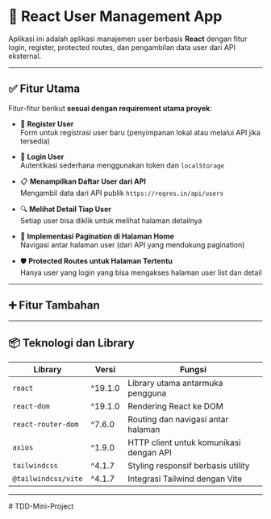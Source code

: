 # 🧩 React User Management App

Aplikasi ini adalah aplikasi manajemen user berbasis **React** dengan fitur login, register, protected routes, dan pengambilan data user dari API eksternal.

---

## ✅ Fitur Utama

Fitur-fitur berikut **sesuai dengan requirement utama proyek**:

- 🔐 **Register User**  
  Form untuk registrasi user baru (penyimpanan lokal atau melalui API jika tersedia)

- 🔑 **Login User**  
  Autentikasi sederhana menggunakan token dan `localStorage`

- 📋 **Menampilkan Daftar User dari API**  
  Mengambil data dari API publik `https://reqres.in/api/users`

- 🔍 **Melihat Detail Tiap User**  
  Setiap user bisa diklik untuk melihat halaman detailnya

- 📄 **Implementasi Pagination di Halaman Home**  
  Navigasi antar halaman user (dari API yang mendukung pagination)

- 🛡️ **Protected Routes untuk Halaman Tertentu**  
  Hanya user yang login yang bisa mengakses halaman user list dan detail

---

## ➕ Fitur Tambahan

---

## 📦 Teknologi dan Library

| Library             | Versi   | Fungsi                                  |
| ------------------- | ------- | --------------------------------------- |
| `react`             | ^19.1.0 | Library utama antarmuka pengguna        |
| `react-dom`         | ^19.1.0 | Rendering React ke DOM                  |
| `react-router-dom`  | ^7.6.0  | Routing dan navigasi antar halaman      |
| `axios`             | ^1.9.0  | HTTP client untuk komunikasi dengan API |
| `tailwindcss`       | ^4.1.7  | Styling responsif berbasis utility      |
| `@tailwindcss/vite` | ^4.1.7  | Integrasi Tailwind dengan Vite          |

---
#   T D D - M i n i - P r o j e c t  
 